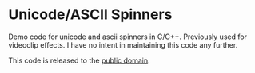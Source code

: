 # Unicode/ASCII Spinners

Demo code for unicode and ascii spinners in C/C++. Previously used for videoclip effects. I have no intent in maintaining this code any further.

This code is released to the [public domain](LICENSE).
